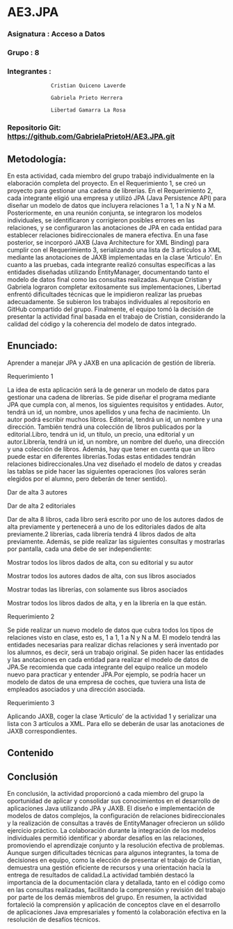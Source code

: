 # AE3.JPA


 

 

 

### Asignatura	: 	Acceso a Datos 
 
### Grupo		:	8 

### Integrantes	:	
                  Cristian Quiceno Laverde 

                  Gabriela Prieto Herrera 

                  Libertad Gamarra La Rosa 

 
### Repositorio Git: https://github.com/GabrielaPrietoH/AE3.JPA.git 

 

## Metodología:  

En esta actividad, cada miembro del grupo trabajó individualmente en la elaboración completa del proyecto. En el Requerimiento 1, se creó un proyecto para gestionar una cadena de librerías. En el Requerimiento 2, cada integrante eligió una empresa y utilizó JPA (Java Persistence API) para diseñar un modelo de datos que incluyera relaciones 1 a 1, 1 a N y N a M. 
Posteriormente, en una reunión conjunta, se integraron los modelos individuales, se identificaron y corrigieron posibles errores en las relaciones, y se configuraron las anotaciones de JPA en cada entidad para establecer relaciones bidireccionales de manera efectiva. 
En una fase posterior, se incorporó JAXB (Java Architecture for XML Binding) para cumplir con el Requerimiento 3, serializando una lista de 3 artículos a XML mediante las anotaciones de JAXB implementadas en la clase 'Articulo'. 
En cuanto a las pruebas, cada integrante realizó consultas específicas a las entidades diseñadas utilizando EntityManager, documentando tanto el modelo de datos final como las consultas realizadas. Aunque Cristian y Gabriela lograron completar exitosamente sus implementaciones, Libertad enfrentó dificultades técnicas que le impidieron realizar las pruebas adecuadamente. Se subieron los trabajos individuales al repositorio en GitHub compartido del grupo. Finalmente, el equipo tomó la decisión de presentar la actividad final basada en el trabajo de Cristian, considerando la calidad del código y la coherencia del modelo de datos integrado. 

## Enunciado: 

Aprender a manejar JPA y JAXB en una aplicación de gestión de librería. 

Requerimiento 1 

La idea de esta aplicación será la de generar un modelo de datos para gestionar una cadena de librerías. Se pide diseñar el programa mediante JPA que cumpla con, al menos, los siguientes requisitos y entidades. Autor, tendrá un id, un nombre, unos apellidos y una fecha de nacimiento. Un autor podrá escribir muchos libros. Editorial, tendrá un id, un nombre y una dirección. También tendrá una colección de libros publicados por la editorial.Libro, tendrá un id, un título, un precio, una editorial y un autor.Librería, tendrá un id, un nombre, un nombre del dueño, una dirección y una colección de libros. Además, hay que tener en cuenta que un libro puede estar en diferentes librerías.Todas estas entidades tendrán relaciones bidireccionales.Una vez diseñado el modelo de datos y creadas las tablas se pide hacer las siguientes operaciones (los valores serán elegidos por el alumno, pero deberán de tener sentido). 

Dar de alta 3 autores 

Dar de alta 2 editoriales 

Dar de alta 8 libros, cada libro será escrito por uno de los autores dados de alta previamente y pertenecerá a uno de los editoriales dados de alta previamente.2 librerías, cada librería tendrá 4 libros dados de alta previamente. Además, se pide realizar las siguientes consultas y mostrarlas por pantalla, cada una debe de ser independiente: 

Mostrar todos los libros dados de alta, con su editorial y su autor 

Mostrar todos los autores dados de alta, con sus libros asociados 

Mostrar todas las librerías, con solamente sus libros asociados 

Mostrar todos los libros dados de alta, y en la librería en la que están. 

Requerimiento 2 

Se pide realizar un nuevo modelo de datos que cubra todos los tipos de relaciones visto en clase, esto es, 1 a 1, 1 a N y N a M. El modelo tendrá las entidades necesarias para realizar dichas relaciones y será inventado por los alumnos, es decir, será un trabajo original. Se piden hacer las entidades y las anotaciones en cada entidad para realizar el modelo de datos de JPA.Se recomienda que cada integrante del equipo realice un modelo nuevo para practicar y entender JPA.Por ejemplo, se podría hacer un modelo de datos de una empresa de coches, que tuviera una lista de empleados asociados y una dirección asociada. 

Requerimiento 3 

Aplicando JAXB, coger la clase ‘Articulo’ de la actividad 1 y serializar una lista con 3 artículos a XML. Para ello se deberán de usar las anotaciones de JAXB correspondientes. 

## Contenido


## Conclusión 

En conclusión, la actividad proporcionó a cada miembro del grupo la oportunidad de aplicar y consolidar sus conocimientos en el desarrollo de aplicaciones Java utilizando JPA y JAXB. El diseño e implementación de modelos de datos complejos, la configuración de relaciones bidireccionales y la realización de consultas a través de EntityManager ofrecieron un sólido ejercicio práctico. 
La colaboración durante la integración de los modelos individuales permitió identificar y abordar desafíos en las relaciones, promoviendo el aprendizaje conjunto y la resolución efectiva de problemas. Aunque surgen dificultades técnicas para algunos integrantes, la toma de decisiones en equipo, como la elección de presentar el trabajo de Cristian, demuestra una gestión eficiente de recursos y una orientación hacia la entrega de resultados de calidad.La actividad también destacó la importancia de la documentación clara y detallada, tanto en el código como en las consultas realizadas, facilitando la comprensión y revisión del trabajo por parte de los demás miembros del grupo. 
En resumen, la actividad fortaleció la comprensión y aplicación de conceptos clave en el desarrollo de aplicaciones Java empresariales y fomentó la colaboración efectiva en la resolución de desafíos técnicos. 

